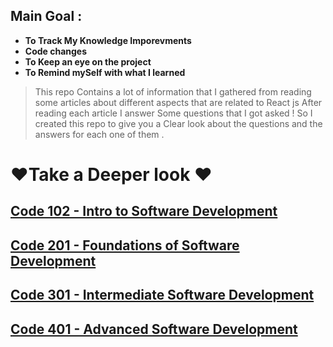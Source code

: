 
## Main Goal : 
- **To Track My Knowledge Imporevments**<br>
- **Code changes**<br>
- **To Keep an eye on the project**<br>
- **To Remind mySelf with what I learned**<br>


> This repo Contains a lot of information that I gathered from reading some articles about different aspects that are related to React js 
> After reading each article I answer Some questions that I got asked ! So I created this repo 
> to give you a Clear look about the questions and the answers for each one of them .

 # ♥️Take a Deeper look ♥️


## [Code 102 - Intro to Software Development]()

## [Code 201 - Foundations of Software Development]()

## [Code 301 - Intermediate Software Development]()

## [Code 401 - Advanced Software Development]()
